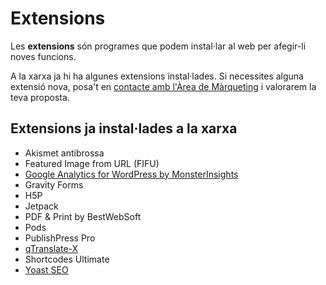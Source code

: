 # Extensions

<link rel="stylesheet" href="../estils.css" />

Les **extensions** són programes que podem instal·lar al web per afegir-li noves funcions. 

A la xarxa ja hi ha algunes extensions instal·lades. Si necessites alguna extensió nova, posa't en [contacte amb l'Àrea de Màrqueting](../contacte.md) i valorarem la teva proposta.

## Extensions ja instal·lades a la xarxa

* Akismet antibrossa
* Featured Image from URL (FIFU)
* [Google Analytics for WordPress by MonsterInsights](../analytics/index.md)
* Gravity Forms
* H5P
* Jetpack
* PDF & Print by BestWebSoft
* Pods
* PublishPress Pro
* [qTranslate-X](./qtranslate.md)
* Shortcodes Ultimate
* [Yoast SEO](./yoast.md)
